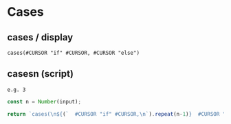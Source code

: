 # Cases


## cases / display

```typst
cases(#CURSOR "if" #CURSOR, #CURSOR "else")
```

## casesn (script)

`e.g. 3`

```js
const n = Number(input);

return `cases(\n${(`  #CURSOR "if" #CURSOR,\n`).repeat(n-1)}  #CURSOR "else"\n)`
```

